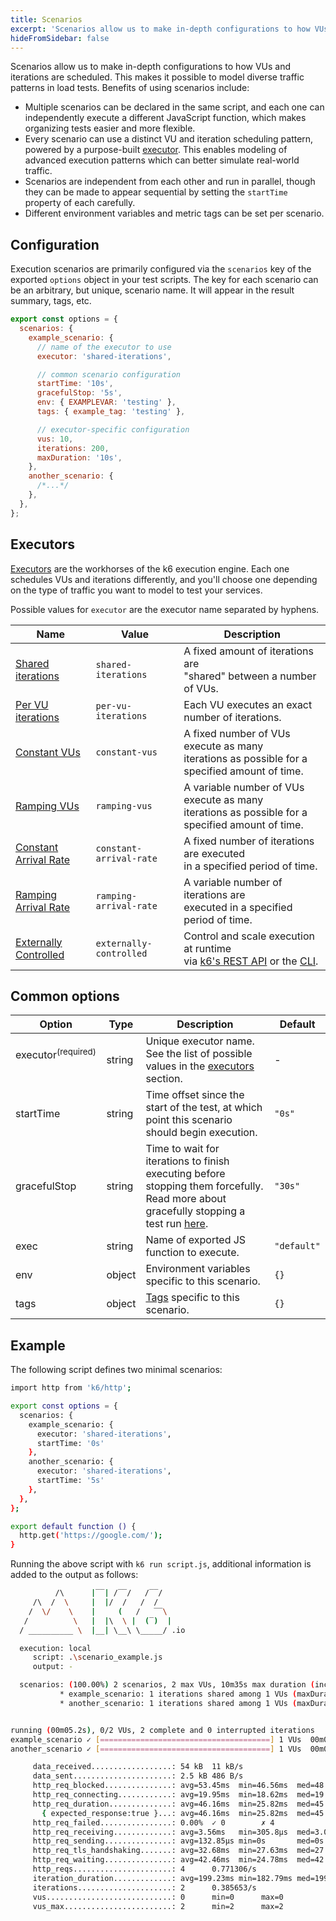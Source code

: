 ```yaml
---
title: Scenarios
excerpt: 'Scenarios allow us to make in-depth configurations to how VUs and iterations are scheduled. This makes it possible to model diverse traffic patterns in load tests.'
hideFromSidebar: false
---
```


Scenarios allow us to make in-depth configurations to how VUs and iterations are scheduled. This makes it possible to model diverse traffic patterns in load tests. Benefits of using scenarios include:

- Multiple scenarios can be declared in the same script, and each one can
  independently execute a different JavaScript function, which makes organizing tests easier
  and more flexible.
- Every scenario can use a distinct VU and iteration scheduling pattern,
  powered by a purpose-built [executor](#executors). This enables modeling
  of advanced execution patterns which can better simulate real-world traffic.
- Scenarios are independent from each other and run in parallel, though they can be made to appear sequential by setting the `startTime` property of each carefully.
- Different environment variables and metric tags can be set per scenario.

## Configuration

Execution scenarios are primarily configured via the `scenarios` key of the exported `options` object
in your test scripts. The key for each scenario can be an arbitrary, but unique, scenario name. It will
appear in the result summary, tags, etc.

<CodeGroup labels={[]} lineNumbers={[true]}>

```javascript
export const options = {
  scenarios: {
    example_scenario: {
      // name of the executor to use
      executor: 'shared-iterations',

      // common scenario configuration
      startTime: '10s',
      gracefulStop: '5s',
      env: { EXAMPLEVAR: 'testing' },
      tags: { example_tag: 'testing' },

      // executor-specific configuration
      vus: 10,
      iterations: 200,
      maxDuration: '10s',
    },
    another_scenario: {
      /*...*/
    },
  },
};
```

</CodeGroup>

## Executors

[Executors](/using-k6/scenarios/executors) are the workhorses of the k6 execution engine. Each one schedules VUs and iterations differently, and you'll choose one depending on the type
of traffic you want to model to test your services.

Possible values for `executor` are the executor name separated by hyphens.

| Name                                                                         | Value                   | Description                                                                                                                                        |
| ---------------------------------------------------------------------------- | ----------------------- | -------------------------------------------------------------------------------------------------------------------------------------------------- |
| [Shared iterations](/using-k6/scenarios/executors/shared-iterations)         | `shared-iterations`     | A fixed amount of iterations are<br/> "shared" between a number of VUs.                                                                            |
| [Per VU iterations](/using-k6/scenarios/executors/per-vu-iterations)         | `per-vu-iterations`     | Each VU executes an exact number of iterations.                                                                                                    |
| [Constant VUs](/using-k6/scenarios/executors/constant-vus)                   | `constant-vus`          | A fixed number of VUs execute as many<br/> iterations as possible for a specified amount of time.                                                  |
| [Ramping VUs](/using-k6/scenarios/executors/ramping-vus)                     | `ramping-vus`           | A variable number of VUs execute as many<br/> iterations as possible for a specified amount of time.                                               |
| [Constant Arrival Rate](/using-k6/scenarios/executors/constant-arrival-rate) | `constant-arrival-rate` | A fixed number of iterations are executed<br/> in a specified period of time.                                                                      |
| [Ramping Arrival Rate](/using-k6/scenarios/executors/ramping-arrival-rate)   | `ramping-arrival-rate`  | A variable number of iterations are <br/> executed in a specified period of time.                                                                  |
| [Externally Controlled](/using-k6/scenarios/executors/externally-controlled) | `externally-controlled` | Control and scale execution at runtime<br/> via [k6's REST API](/misc/k6-rest-api) or the [CLI](https://k6.io/blog/how-to-control-a-live-k6-test). |

## Common options

| Option         | Type   | Description                                                                                                                                    | Default     |
| -------------- | ------ | ---------------------------------------------------------------------------------------------------------------------------------------------- | ----------- |
| executor<sup>(required)</sup> ️  | string | Unique executor name. See the list of possible values in the [executors](#executors) section.                                                  | -           |
| startTime    | string | Time offset since the start of the test, at which point this scenario should begin execution.                                                  | `"0s"`      |
| gracefulStop | string | Time to wait for iterations to finish executing before stopping them forcefully. Read more about gracefully stopping a test run [here](/using-k6/scenarios/graceful-stop/). | `"30s"`     |
| exec         | string | Name of exported JS function to execute.                                                                                                       | `"default"` |
| env          | object | Environment variables specific to this scenario.                                                                                               | `{}`        |
| tags         | object | [Tags](/using-k6/tags-and-groups) specific to this scenario.                                                                                   | `{}`        |

## Example

The following script defines two minimal scenarios:

<CodeGroup labels={[]} lineNumbers={[true]}>

```bash
import http from 'k6/http';

export const options = {
  scenarios: {
    example_scenario: {
      executor: 'shared-iterations',
      startTime: '0s'
    },
    another_scenario: {
      executor: 'shared-iterations',
      startTime: '5s'
    },
  },
};

export default function () {
  http.get('https://google.com/');
}
```

</CodeGroup>

Running the above script with `k6 run script.js`, additional information is added to the output as follows:

<CodeGroup labels={[]} lineNumbers={[true]}>

```bash
          /\      |‾‾| /‾‾/   /‾‾/
     /\  /  \     |  |/  /   /  /
    /  \/    \    |     (   /   ‾‾\
   /          \   |  |\  \ |  (‾)  |
  / __________ \  |__| \__\ \_____/ .io

  execution: local
     script: .\scenario_example.js
     output: -

  scenarios: (100.00%) 2 scenarios, 2 max VUs, 10m35s max duration (incl. graceful stop):
           * example_scenario: 1 iterations shared among 1 VUs (maxDuration: 10m0s, gracefulStop: 30s)
           * another_scenario: 1 iterations shared among 1 VUs (maxDuration: 10m0s, startTime: 5s, gracefulStop: 30s)


running (00m05.2s), 0/2 VUs, 2 complete and 0 interrupted iterations
example_scenario ✓ [======================================] 1 VUs  00m00.2s/10m0s  1/1 shared iters
another_scenario ✓ [======================================] 1 VUs  00m00.2s/10m0s  1/1 shared iters

     data_received..................: 54 kB  11 kB/s
     data_sent......................: 2.5 kB 486 B/s
     http_req_blocked...............: avg=53.45ms  min=46.56ms  med=48.42ms  max=70.4ms   p(90)=64.25ms  p(95)=67.32ms
     http_req_connecting............: avg=19.95ms  min=18.62ms  med=19.93ms  max=21.3ms   p(90)=21.26ms  p(95)=21.28ms
     http_req_duration..............: avg=46.16ms  min=25.82ms  med=45.6ms   max=67.6ms   p(90)=65.63ms  p(95)=66.61ms
       { expected_response:true }...: avg=46.16ms  min=25.82ms  med=45.6ms   max=67.6ms   p(90)=65.63ms  p(95)=66.61ms
     http_req_failed................: 0.00%  ✓ 0        ✗ 4
     http_req_receiving.............: avg=3.56ms   min=305.8µs  med=3.05ms   max=7.84ms   p(90)=7.01ms   p(95)=7.43ms
     http_req_sending...............: avg=132.85µs min=0s       med=0s       max=531.4µs  p(90)=371.98µs p(95)=451.68µs
     http_req_tls_handshaking.......: avg=32.68ms  min=27.63ms  med=27.99ms  max=47.09ms  p(90)=41.43ms  p(95)=44.26ms
     http_req_waiting...............: avg=42.46ms  min=24.78ms  med=42.64ms  max=59.75ms  p(90)=58.45ms  p(95)=59.1ms
     http_reqs......................: 4      0.771306/s
     iteration_duration.............: avg=199.23ms min=182.79ms med=199.23ms max=215.67ms p(90)=212.38ms p(95)=214.03ms
     iterations.....................: 2      0.385653/s
     vus............................: 0      min=0      max=0
     vus_max........................: 2      min=2      max=2
```

</CodeGroup>
